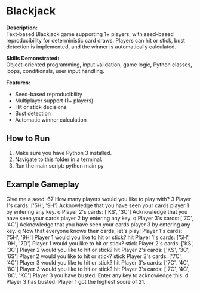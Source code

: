# Blackjack

**Description:**  
Text-based Blackjack game supporting 1+ players, with seed-based reproducibility for deterministic card draws. Players can hit or stick, bust detection is implemented, and the winner is automatically calculated.

**Skills Demonstrated:**  
Object-oriented programming, input validation, game logic, Python classes, loops, conditionals, user input handling.

**Features:**  
- Seed-based reproducibility  
- Multiplayer support (1+ players)  
- Hit or stick decisions  
- Bust detection  
- Automatic winner calculation

## How to Run
1. Make sure you have Python 3 installed.  
2. Navigate to this folder in a terminal.  
3. Run the main script:
python main.py

## Example Gameplay
Give me a seed:
67
How many players would you like to play with?
3
Player 1's cards:
['5H', '9H']
Acknowledge that you have seen your cards player 1 by entering any key.
q
Player 2's cards:
['KS', '3C']
Acknowledge that you have seen your cards player 2 by entering any key.
q
Player 3's cards:
['7C', '4C']
Acknowledge that you have seen your cards player 3 by entering any key.
q
Now that everyone knows their cards, let's play!
Player 1's cards:
['5H', '9H']
Player 1 would you like to hit or stick?
hit
Player 1's cards:
['5H', '9H', '7D']
Player 1 would you like to hit or stick?
stick
Player 2's cards:
['KS', '3C']
Player 2 would you like to hit or stick?
hit
Player 2's cards:
['KS', '3C', '6S']
Player 2 would you like to hit or stick?
stick
Player 3's cards:
['7C', '4C']
Player 3 would you like to hit or stick?
hit
Player 3's cards:
['7C', '4C', '8C']
Player 3 would you like to hit or stick?
hit
Player 3's cards:
['7C', '4C', '8C', 'KC']
Player 3 you have busted. Enter any key to acknowledge this.
d
Player 3 has busted.
Player 1 got the highest score of 21.
